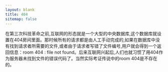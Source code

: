 ```yaml
---
layout: blank
title: 404
sitemap: false
---
```


在第三次科技革命之前,互联网的形态就是一个大型的中央数据库,这个数据库就设置在404房间里面。那时候所有的请求都是由人工手动完成的,如果在数据库中没有找到请求者所需要的文件,或者由于请求者写错了文件编号,用户就会得到一个返回信息：room 404 : file not found。后来互联网兴起后,人们也就习惯了用404作为服务器未找到文件的错误代码了。当然实际考证传说中的room 404是不存在的。

<script type="text/javascript" src="http://www.qq.com/404/search_children.js?edition=small" charset="utf-8"></script>
